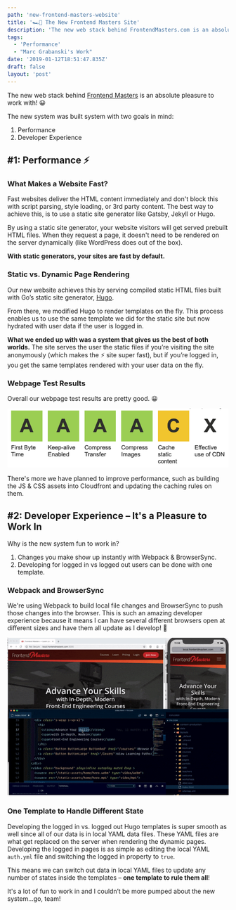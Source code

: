```yaml
---
path: 'new-frontend-masters-website'
title: '🏎💨 The New Frontend Masters Site'
description: 'The new web stack behind FrontendMasters.com is an absolute pleasure to work with! 😀'
tags:
  - 'Performance'
  - "Marc Grabanski's Work"
date: '2019-01-12T18:51:47.835Z'
draft: false
layout: 'post'
---
```


The new web stack behind [Frontend Masters](https://frontendmasters.com) is an absolute pleasure to work with! 😀

The new system was built system with two goals in mind:

1. Performance
2. Developer Experience

## #1: Performance ⚡️

### What Makes a Website Fast?

Fast websites deliver the HTML content immediately and don't block this with script parsing, style loading, or 3rd party content. The best way to achieve this, is to use a static site generator like Gatsby, Jekyll or Hugo.

By using a static site generator, your website visitors will get served prebuilt HTML files. When they request a page, it doesn't need to be rendered on the server dynamically (like WordPress does out of the box).

**With static generators, your sites are fast by default.**

### Static vs. Dynamic Page Rendering

Our new website achieves this by serving compiled static HTML files built with Go’s static site generator, [Hugo](https://gohugo.io).

From there, we modified Hugo to render templates on the fly. This process enables us to use the same template we did for the static site but now hydrated with user data if the user is logged in.

**What we ended up with was a system that gives us the best of both worlds.** The site serves the user the static files if you’re visiting the site anonymously (which makes the ⚡️ site super fast), but if you’re logged in, you get the same templates rendered with your user data on the fly.

### Webpage Test Results

Overall our webpage test results are pretty good. 😀

[![Frontend Masters Webpage Test Results](./webpagetest.png)](https://www.webpagetest.org/result/190113_FJ_e857116f0f290c296371c24dbbc3b9f2/)

There's more we have planned to improve performance, such as building the JS & CSS assets into Cloudfront and updating the caching rules on them.

## #2: Developer Experience – It's a Pleasure to Work In

Why is the new system fun to work in?

1. Changes you make show up instantly with Webpack & BrowserSync.
1. Developing for logged in vs logged out users can be done with one template.

### Webpack and BrowserSync

We're using Webpack to build local file changes and BrowserSync to push those changes into the browser. This is such an amazing developer experience because it means I can have several different browsers open at different sizes and have them all update as I develop! 🤩

![Modern Development Experience](dev-experience.gif)

### One Template to Handle Different State

Developing the logged in vs. logged out Hugo templates is super smooth as well since all of our data is in local YAML data files. These YAML files are what get replaced on the server when rendering the dynamic pages. Developing the logged in pages is as simple as editing the local YAML `auth.yml` file and switching the logged in property to `true`.

This means we can switch out data in local YAML files to update any number of states inside the templates – **one template to rule them all**!

It's a lot of fun to work in and I couldn’t be more pumped about the new system…go, team!

